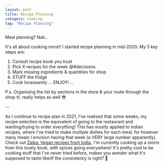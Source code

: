 ```yaml
---
layout: post
title: Recipe Planning
category: Cooking
tag: "Recipe Planning"
---
```


Meal planning? Nah...

It's all about cooking more!! I started recipe planning in mid-2020. My 5 key steps are:

1. Consult recipe book you trust
2. Pick X recipes for the week 😪#decisions
3. Mark missing ingredients & quantities for shop
4. STUFF the fridge
5. Cook Incessantly
    ... ENJOY! ...

P.s. Organising the list by sections in the store & your route through the shop 🤓, really helps as well 😎

--

As I continue to recipe plan in 2021, I've realised that some weeks, my recipe selection is the equivalent of going to the restaurant and wanting/trying to order everything! This has mostly applied to indian recipes, where I've tried to make multiple dishes for each meal, for however many meals I envision having that week (a VERY large number apparently).
Check out <a target="_blank" href="https://www.amazon.co.uk/gp/product/1841883050/ref=as_li_tl?ie=UTF8&camp=1634&creative=6738&creativeASIN=1841883050&linkCode=as2&tag=dudolavida-21&linkId=cf2cc88fe6a4a37480b3d378e98754a1">Zaika: Vegan recipes from India</a><img src="//ir-uk.amazon-adsystem.com/e/ir?t=dudolavida-21&l=am2&o=2&a=1841883050" width="1" height="1" border="0" alt="" style="border:none !important; margin:0px !important;" />, I'm currently cooking up a storm from this lovely book, with spices going everywhere! It's pretty cool to be cooking stuff that I've never tried before, makes you wonder what it's supposed to taste like/if the consistency is right? 🤪
